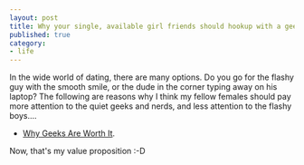 ```yaml
---
layout: post
title: Why your single, available girl friends should hookup with a geeks
published: true
category:
- life
---
```

In the wide world of dating, there are many options. Do you go for the flashy guy with the smooth smile, or the dude in the corner typing away on his laptop? The following are reasons why I think my fellow females should pay more attention to the quiet geeks and nerds, and less attention to the flashy boys....  

- [Why Geeks Are Worth It](http://hartford.craigslist.org/about/best/sfo/66795671.html).   

   
 Now, that's my value proposition :-D  
   
  
